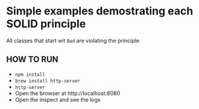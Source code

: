 # Simple examples demostrating each SOLID principle

All classes that start wit `Bad` are violating the principle

## HOW TO RUN

- `npm install`
- `brew install http-server`
- `http-server`
- Open the browser at http://localhost:8080
- Open the inspect and see the logs
